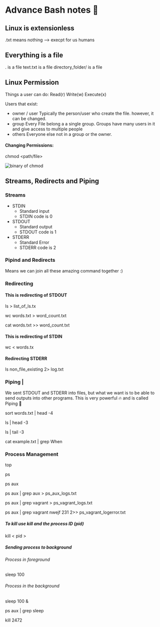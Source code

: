 # Advance Bash notes :taco:

## Linux is extensionless
  .txt means nothing --> execpt for us humans

## Everything is a file
. is a file
text.txt is a file
directory_folder/ is a file

## Linux Permission

Things a user can do:
Read(r)
Write(w)
Execute(x)

Users that exist:
- owner / user
Typically the person/user who create the file. however, it can be changed.
- group
Every File belong a a single group. Groups have many users in it and give access to multiple people
- others
Everyone else not in a group or the owner.

#### Changing Permissions:

chmod <permissions> <path/file>

![binary of chmod](https://danielmiessler.com/images/permissions.png)

## Streams, Redirects and Piping

### Streams
- STDIN
  - Standard input
  - STDIN code is 0
- STDOUT
  - Standard output
  - STDOUT code is 1
- STDERR
  - Standard Error
  - STDERR code is 2


### Pipind and Redirects
Means we can join all these amazing command together :)

### Redirecting
#### This is redirecting of STDOUT
 ls > list_of_ls.tx

 wc words.txt > word_count.txt

 cat words.txt >> word_count.txt

#### This is redirecting of STDIN

wc < words.tx


#### Redirecting STDERR

ls non_file_existing 2> log.txt


### Piping |
We sent STDOUT and STDERR into files, but what we want is to be able to send outputs into other programs. This is very powerful :fire: and is called Piping :taco:

sort words.txt | head -4

ls | head -3

ls | tail -3

cat example.txt | grep When


### Process Management

  top

  ps

  ps aux

  ps aux | grep aux > ps_aux_logs.txt

  ps aux | grep vagrant > ps_vagrant_logs.txt

  ps aux | grep vagrant nwejf 231  2>> ps_vagrant_logerror.txt

##### To kill use kill and the process ID (pid)

  kill < pid >

##### Sending process to background

###### Process in foreground
  sleep 100

###### Process in the background

  sleep 100 &

  ps aux | grep sleep

  kill 2472
